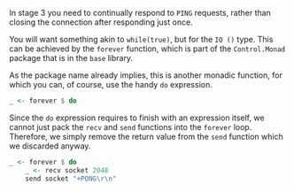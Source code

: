 In stage 3 you need to continually respond to `PING` requests, rather than closing the connection after responding just once.

You will want something akin to `while(true)`, but for the `IO ()` type. This can be achieved by the `forever` function, which is part of the `Control.Monad` package that is in the `base` library.

As the package name already implies, this is another monadic function, for which you can, of course, use the handy `do` expression.

```haskell
_ <- forever $ do
```

Since the `do` expression requires to finish with an expression itself, we cannot just pack the `recv` and `send` functions into the `forever` loop.
Therefore, we simply remove the return value from the `send` function which we discarded anyway.

```haskell
_ <- forever $ do
    _ <- recv socket 2048
    send socket "+PONG\r\n"
```